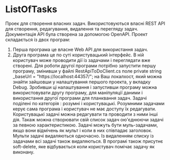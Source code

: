 # ListOfTasks
Проек для створення власних задач.
Використовуються власні REST API  для створення, редагування, видалення та перегляду задач. Документація API була створена за допомогою OpenAPI.
Проект складається із двох програм:
1. Перша програма це власне Web API  для використання задач.
2. Друга програма це по суті користувацький інтерфейс. В ній користувач може проводити дії із задачами і переглядати вже створені.
Для роботи другої програми потрібно запустити першу програму, змінивши у файлі RestApiToDoClient.cs поле private string _baseUrl = "https://localhost:44357/";  на Ваш локалхост, який можна знайти зайшовши у налаштування першого проекта, у вкладку  Debug. Зробивши ці налаштування і запустивши програму можна використовувати другу програму, для маніпуляції даними і використання другої програми для планквання задач.
Задачі поділені по категорія : розумні і користувацькі. Розумними задачами керує сама програма і користувач не має доступу їх редагувати. Користувацькі задачі можна редагувати та проводити з ними інші дія. Такаж можна створювати свій список задач ою'єднюючи задачі за певною характеристикою.
Задачі можуть бути муль-задачами, якщо вони відмічень як мульт і коли в них співпадає заголовок. Мульти задачі видаляються одночасно.
Із видаленням списку із задачами всі задачі також видаляються.
В програмі також присутнє soft-delete, яке відбувається коли користувач помічає задачу як виконану.
